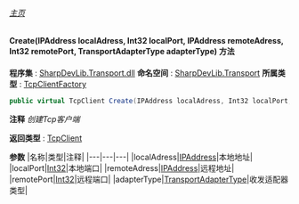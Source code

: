 ###### [主页](./Index.md "主页")
#### Create(IPAddress localAdress, Int32 localPort, IPAddress remoteAdress, Int32 remotePort, TransportAdapterType adapterType) 方法
**程序集** : [SharpDevLib.Transport.dll](./SharpDevLib.Transport.assembly.md "SharpDevLib.Transport.dll")
**命名空间** : [SharpDevLib.Transport](./SharpDevLib.Transport.namespace.md "SharpDevLib.Transport")
**所属类型** : [TcpClientFactory](./SharpDevLib.Transport.TcpClientFactory.md "TcpClientFactory")
``` csharp
public virtual TcpClient Create(IPAddress localAdress, Int32 localPort, IPAddress remoteAdress, Int32 remotePort, TransportAdapterType adapterType)
```
**注释**
*创建Tcp客户端*

**返回类型** : [TcpClient](./SharpDevLib.Transport.TcpClient.md "TcpClient")

**参数**
|名称|类型|注释|
|---|---|---|
|localAdress|[IPAddress](https://learn.microsoft.com/en-us/dotnet/api/system.net.ipaddress "IPAddress")|本地地址|
|localPort|[Int32](https://learn.microsoft.com/en-us/dotnet/api/system.int32 "Int32")|本地端口|
|remoteAdress|[IPAddress](https://learn.microsoft.com/en-us/dotnet/api/system.net.ipaddress "IPAddress")|远程地址|
|remotePort|[Int32](https://learn.microsoft.com/en-us/dotnet/api/system.int32 "Int32")|远程端口|
|adapterType|[TransportAdapterType](./SharpDevLib.Transport.TransportAdapterType.md "TransportAdapterType")|收发适配器类型|

